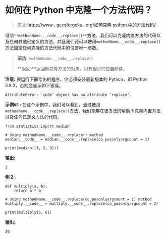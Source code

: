 # 如何在 Python 中克隆一个方法代码？

> 原文:[https://www . geesforgeks . org/如何克隆 python 中的方法代码/](https://www.geeksforgeeks.org/how-to-clone-a-method-code-in-python/)

借助`**methodName.__code__.replace()**`方法，我们可以克隆内置方法的代码以及任何其他已定义的方法，并且我们还可以使用`methodName.__code__.replace()`方法固定任何克隆的方法代码中的位置唯一参数。

> **语法:** `methodName.__code__.replace()`
> 
> **返回:**返回新克隆方法的对象，只有很少的位置参数。

**注意:**
要运行下面给出的程序，你必须安装最新版本的 Python，即 Python 3.8.2，否则会显示如下错误。

```
AttributeError: ‘code’ object has no attribute ‘replace’.

```

**示例#1 :**
在这个示例中，我们可以看到，通过使用`methodName.__code__.replace()`方法，我们能够在该方法的帮助下克隆内置方法以及任何已定义方法的代码。

```
from statistics import median

# Using methodName.__code__.replace() method
median.__code__ = median.__code__.replace(co_posonlyargcount = 1)

print(median([1, 2, 3]))
```

**输出:**

```
2
```

**例 2 :**

```
def multiply(a, b):
    return a * b

# Using methodName.__code__.replace(co_posonlyargcount = 1) method
multiply.__code__ = multiply.__code__.replace(co_posonlyargcount = 2)

print(multiply(5, 6))
```

**输出:**

```
30
```